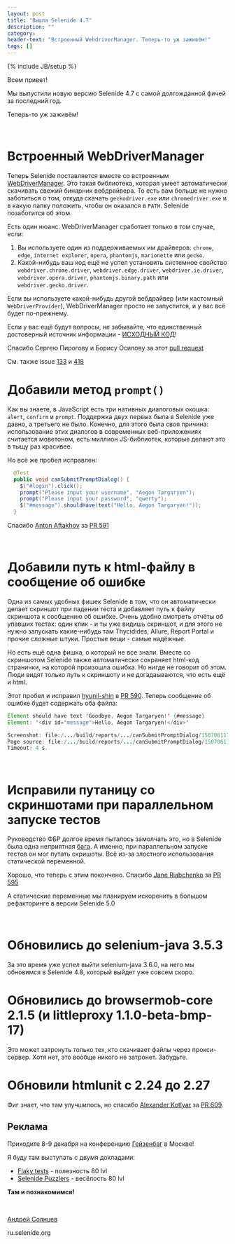 ```yaml
---
layout: post
title: "Вышла Selenide 4.7"
description: ""
category:
header-text: "Встроенный WebdriverManager. Теперь-то уж заживём!"
tags: []
---
```

{% include JB/setup %}
 
Всем привет!

Мы выпустили новую версию Selenide 4.7 с самой долгожданной фичей за последний год.

Теперь-то уж заживём!

<br>

# Встроенный WebDriverManager

Теперь Selenide поставляется вместе со встроенным [WebDriverManager](https://github.com/bonigarcia/webdrivermanager).
Это такая библиотека, которая умеет автоматически скачивать свежий бинарник вебдрайвера. 
То есть вам больше не нужно заботиться о том, откуда скачать `geckodriver.exe` или `chromedriver.exe` и в какую папку положить, чтобы он оказался в `PATH`. 
Selenide позаботится об этом.

Есть один нюанс. WebDriverManager сработает только в том случае, если:
1. Вы используете один из поддерживаемых им драйверов: `chrome`, `edge`, `internet explorer`, `opera`, `phantomjs`, `marionette` или `gecko`. 
2. Какой-нибудь ваш код ещё не успел установить системное свойство `webdriver.chrome.driver`, `webdriver.edge.driver`, `webdriver.ie.driver`, `webdriver.opera.driver`, `phantomjs.binary.path` или `webdriver.gecko.driver`.

Если вы используете какой-нибудь другой вебдрайвер (или кастомный `WebDriverProvider`), WebDriverManager просто не запустится, и у вас всё будет по-прежнему. 

Если у вас ещё будут вопросы, не забывайте, что единственный достоверный источник информации - [ИСХОДНЫЙ КОД](https://github.com/codeborne/selenide/blob/master/src/main/java/com/codeborne/selenide/webdriver/WebDriverBinaryManager.java)!

Спасибо Сергею Пирогову и Борису Осипову за этот [pull request](https://github.com/codeborne/selenide/pull/610)

См. также issue [133](https://github.com/codeborne/selenide/issues/133) и [418](https://github.com/codeborne/selenide/issues/418)


# Добавили метод `prompt()`
Как вы знаете, в JavaScript есть три нативных диалоговых окошка: `alert`, `confirm` и `prompt`. 
Поддержка двух первых была в Selenide уже давно, а третьего не было. 
Конечно, для этого была своя причина: использование этих диалогов в современных веб-приложениях считается моветоном, есть миллион JS-библиотек, которые делают это в тыщу раз красивее. 

Но всё же пробел исправлен:

```java
  @Test
  public void canSubmitPromptDialog() {
    $("#login").click();
    prompt("Please input your username", "Aegon Targaryen");
    prompt("Please input your password", "qwerty");
    $("#message").shouldHave(text("Hello, Aegon Targaryen!"));
  }
```

Спасибо [Anton Aftakhov](https://github.com/simple-elf) за [PR 591](https://github.com/codeborne/selenide/pull/591)

<br>


# Добавили путь к html-файлу в сообщение об ошибке

Одна из самых удобных фишек Selenide в том, что он автоматически делает скриншот при падении теста и добавляет путь к файлу скриншота к сообщению об ошибке. 
Очень удобно смотреть отчёты об упавших тестах: один клик - и ты уже видишь скриншот, и для этого не нужно запускать какие-нибудь там Thycidides, Allure, Report Portal и прочие сложные штуки. 
Простые вещи - самые надёжные. 

Но есть ещё одна фишка, о который не все знали. Вместе со скриншотом Selenide также автоматически сохраняет html-код странички, на которой произошла ошибка. 
Но нигде не говорит об этом. Люди видят только путь к скриншоту и не догадаываются, что есть ещё и html.

Этот пробел и исправил [hyunil-shin](https://github.com/hyunil-shin) в [PR 590](https://github.com/codeborne/selenide/pull/590). Теперь сообщение об ошибке будет содержать оба файла: 

```java
Element should have text 'Goodbye, Aegon Targaryen!' {#message}
Element: '<div id="message">Hello, Aegon Targaryen!</div>'

Screenshot: file:/.../build/reports/.../canSubmitPromptDialog/1507061177250.0.png
Page source: file:/.../build/reports/.../canSubmitPromptDialog/1507061177250.0.html
Timeout: 4 s.
```

<br>

# Исправили путаницу со скриншотами при параллельном запуске тестов

Руководство ФБР долгое время пыталось замолчать это, но в Selenide была одна неприятная [бага](https://github.com/codeborne/selenide/issues/570).
А именно, при параллельном запуске тестов он мог путать скришоты. Всё из-за злостного использования статической переменной.   

Хорошо, что теперь с этим покончено. Спасибо [Jane Riabchenko](https://github.com/jane-ryabchenko) за [PR 595](https://github.com/codeborne/selenide/issues/595)

А статические переменные мы планируем искоренить в большом рефакторинге в версии Selenide 5.0

<br>

# Обновились до selenium-java 3.5.3

За это время уже успел выйти selenium-java 3.6.0, на него мы обновимся в Selenide 4.8, который выйдет уже совсем скоро.

# Обновились до browsermob-core 2.1.5 (и littleproxy 1.1.0-beta-bmp-17)

Это может затронуть только тех, кто скачивает файлы через прокси-сервер. Хотя нет, это вообще никого не затронет. Забудьте.

# Обновили htmlunit с 2.24 до 2.27

Фиг знает, что там улучшилось, но спасибо [Alexander Kotlyar](https://github.com/alexander-kotlyar) за [PR 609](https://github.com/codeborne/selenide/pull/609). 


## Реклама

Приходите 8-9 декабря на конференцию [Гейзенбаг](https://heisenbug-moscow.ru/) в Москве!

Я буду там выступать с двумя докладами:
* [Flaky tests](https://heisenbug-moscow.ru/talks/2017/msk/1su57z0to8qimacswsgksu/)  - полезность 80 lvl
* [Selenide Puzzlers](https://heisenbug-moscow.ru/talks/2017/msk/74qfnsvag4gcsi4sw8gyoi/) - весёлость 80 lvl

**Там и познакомимся!**

<br>

[Андрей Солнцев](http://asolntsev.github.io/)

ru.selenide.org
